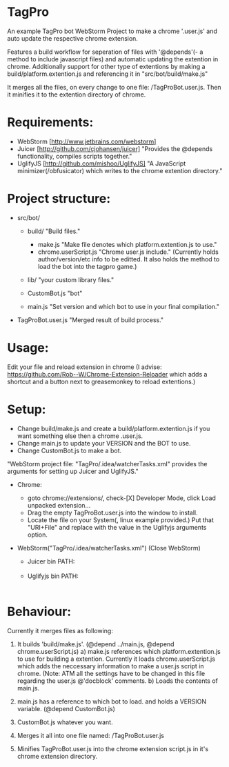TagPro
======
An example TagPro bot WebStorm Project to make a chrome '.user.js' and auto update the respective chrome extension. 

Features a build workflow for seperation of files with '@depends'(- a method to include javascript files) and automatic updating the extention in chrome.
Additionally support for other type of extentions by making a build/platform.extention.js and referencing it in "src/bot/build/make.js"

It merges all the files, on every change to one file: /TagProBot.user.js.
Then it minifies it to the extention directory of chrome.

Requirements:
===
  - WebStorm [http://www.jetbrains.com/webstorm]
  - Juicer [http://github.com/cjohansen/juicer]
    "Provides the @depends functionality, compiles scripts together."
  - UglifyJS [http://github.com/mishoo/UglifyJS]
    "A JavaScript minimizer(/obfusicator) which writes to the chrome extention directory."
  
  
Project structure:
===
  - src/bot/
    - build/ "Build files."
      - make.js "Make file denotes which platform.extention.js to use."
      - chrome.userScript.js "Chrome user.js include." (Currently holds author/version/etc info to be editted.
                                                        It also holds the method to load the bot into the tagpro game.)
        
    - lib/ "your custom library files."
    - CustomBot.js "bot"
    - main.js "Set version and which bot to use in your final compilation."
  - TagProBot.user.js "Merged result of build process."
  
  
Usage:
===
   Edit your file and reload extension in chrome (I advise: https://github.com/Rob--W/Chrome-Extension-Reloader which adds a shortcut and a button next to greasemonkey to reload extentions.)


Setup:
===
  - Change build/make.js and create a build/platform.extention.js if you want something else then a chrome .user.js.
  - Change main.js to update your VERSION and the BOT to use.
  - Change CustomBot.js to make a bot.
  
"WebStorm project file: "TagPro/.idea/watcherTasks.xml" provides the arguments for setting up Juicer and UglifyJS."
  
- Chrome: 
    - goto chrome://extensions/, check-[X] Developer Mode, 
                               click Load unpacked extension...
    - Drag the empty TagProBot.user.js into the window to install.
    - Locate the file on your System(, linux example provided.) Put that "URI+File" and replace with the value in the Uglifyjs arguments option.


- WebStorm("TagPro/.idea/watcherTasks.xml")
  (Close WebStorm)
  - Juicer bin PATH: <option name="program" value="$PROJECT_DIR$/../../.gem/ruby/2.1.0/bin/juicer" />
  - Uglifyjs bin PATH: <option name="program" value="/usr/bin/uglifyjs" />
    -  <option name="arguments" value="TagProBot.user.js --comments all --screw-ie8 true -o /home/xorc/.config/chromium/Default/Extensions/bkicbikhncibkncmhbkgnghlmkenihfp/1.0_0/script.js" /> 
   
Behaviour:
===
Currently it merges files as following:
1. It builds 'build/make.js'. (@depend ../main.js, @depend chrome.userScript.js)
  a) make.js references which platform.extention.js to use for building a extention. 
      Currently it loads chrome.userScript.js which adds the neccessary information to make a user.js script in chrome.
      (Note: ATM all the settings have to be changed in this file regarding the user.js @'docblock' comments.
  b) Loads the contents of main.js.
    
2. main.js has a reference to which bot to load. and holds a VERSION variable. (@depend CustomBot.js)

3. CustomBot.js whatever you want.

4. Merges it all into one file named: /TagProBot.user.js

5. Minifies TagProBot.user.js into the chrome extension script.js in it's chrome extension directory.


